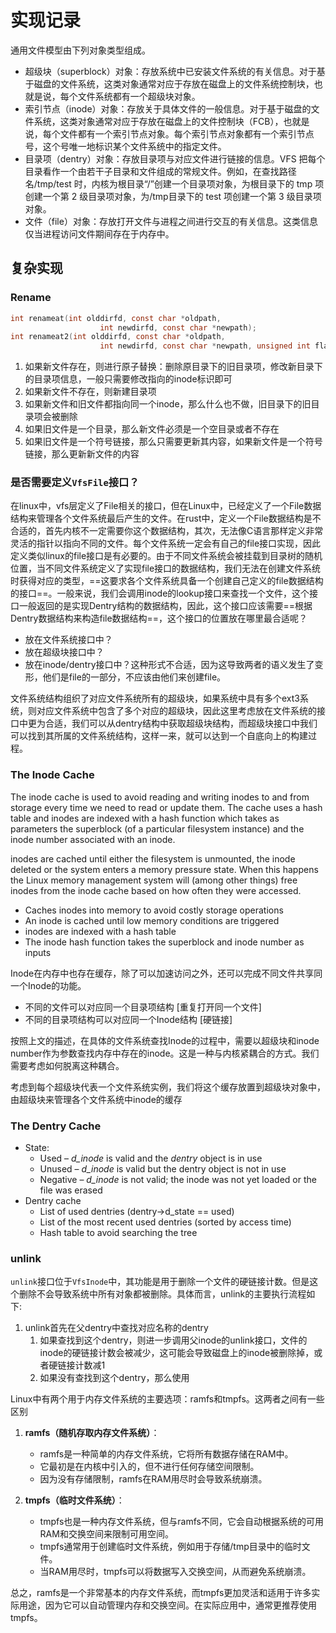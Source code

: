 # 实现记录

通用文件模型由下列对象类型组成。

- 超级块（superblock）对象：存放系统中已安装文件系统的有关信息。对于基于磁盘的文件系统，这类对象通常对应于存放在磁盘上的文件系统控制块，也就是说，每个文件系统都有一个超级块对象。
- 索引节点（inode）对象：存放关于具体文件的一般信息。对于基于磁盘的文件系统，这类对象通常对应于存放在磁盘上的文件控制块（FCB），也就是说，每个文件都有一个索引节点对象。每个索引节点对象都有一个索引节点号，这个号唯一地标识某个文件系统中的指定文件。
- 目录项（dentry）对象：存放目录项与对应文件进行链接的信息。VFS 把每个目录看作一个由若干子目录和文件组成的常规文件。例如，在查找路径名/tmp/test 时，内核为根目录“/”创建一个目录项对象，为根目录下的 tmp 项创建一个第 2 级目录项对象，为/tmp目录下的 test 项创建一个第 3 级目录项对象。
-  文件（file）对象：存放打开文件与进程之间进行交互的有关信息。这类信息仅当进程访问文件期间存在于内存中。



## 复杂实现

### Rename

```c
int renameat(int olddirfd, const char *oldpath,
                    int newdirfd, const char *newpath);
int renameat2(int olddirfd, const char *oldpath,
                    int newdirfd, const char *newpath, unsigned int flags);
```

1. 如果新文件存在，则进行原子替换：删除原目录下的旧目录项，修改新目录下的目录项信息，一般只需要修改指向的inode标识即可
2. 如果新文件不存在，则新建目录项
3. 如果新文件和旧文件都指向同一个inode，那么什么也不做，旧目录下的旧目录项会被删除
4. 如果旧文件是一个目录，那么新文件必须是一个空目录或者不存在
5. 如果旧文件是一个符号链接，那么只需要更新其内容，如果新文件是一个符号链接，那么更新新文件的内容



### 是否需要定义`VfsFile`接口？

在linux中，vfs层定义了File相关的接口，但在Linux中，已经定义了一个File数据结构来管理各个文件系统最后产生的文件。在rust中，定义一个File数据结构是不合适的，首先内核不一定需要你这个数据结构，其次，无法像C语言那样定义非常灵活的指针以指向不同的文件。每个文件系统一定会有自己的file接口实现，因此定义类似linux的file接口是有必要的。由于不同文件系统会被挂载到目录树的随机位置，当不同文件系统定义了实现file接口的数据结构，我们无法在创建文件系统时获得对应的类型，==这要求各个文件系统具备一个创建自己定义的file数据结构的接口==。一般来说，我们会调用inode的lookup接口来查找一个文件，这个接口一般返回的是实现Dentry结构的数据结构，因此，这个接口应该需要==根据Dentry数据结构来构造file数据结构==，这个接口的位置放在哪里最合适呢？

- 放在文件系统接口中？
- 放在超级块接口中？
- 放在inode/dentry接口中？这种形式不合适，因为这导致两者的语义发生了变形，他们是file的一部分，不应该由他们来创建file。

文件系统结构组织了对应文件系统所有的超级块，如果系统中具有多个ext3系统，则对应文件系统中包含了多个对应的超级块，因此这里考虑放在文件系统的接口中更为合适，我们可以从dentry结构中获取超级块结构，而超级块接口中我们可以找到其所属的文件系统结构，这样一来，就可以达到一个自底向上的构建过程。





### The Inode Cache

The inode cache is used to avoid reading and writing inodes to and from storage every time we need to read or update them. The cache uses a hash table and inodes are indexed with a hash function which takes as parameters the superblock (of a particular filesystem instance) and the inode number associated with an inode.

inodes are cached until either the filesystem is unmounted, the inode deleted or the system enters a memory pressure state. When this happens the Linux memory management system will (among other things) free inodes from the inode cache based on how often they were accessed.

- Caches inodes into memory to avoid costly storage operations
- An inode is cached until low memory conditions are triggered
- inodes are indexed with a hash table
- The inode hash function takes the superblock and inode number as inputs



Inode在内存中也存在缓存，除了可以加速访问之外，还可以完成不同文件共享同一个Inode的功能。

- 不同的文件可以对应同一个目录项结构     [重复打开同一个文件]
- 不同的目录项结构可以对应同一个Inode结构  [硬链接]

按照上文的描述，在具体的文件系统查找Inode的过程中，需要以超级块和inode number作为参数查找内存中存在的inode。这是一种与内核紧耦合的方式。我们需要考虑如何脱离这种耦合。

考虑到每个超级块代表一个文件系统实例，我们将这个缓存放置到超级块对象中，由超级块来管理各个文件系统中inode的缓存





### The Dentry Cache

- State:
  - Used – *d_inode* is valid and the *dentry* object is in use
  - Unused – *d_inode* is valid but the dentry object is not in use
  - Negative – *d_inode* is not valid; the inode was not yet loaded or the file was erased
- Dentry cache
  - List of used dentries (dentry->d_state == used)
  - List of the most recent used dentries (sorted by access time)
  - Hash table to avoid searching the tree





### unlink

`unlink`接口位于`VfsInode`中，其功能是用于删除一个文件的硬链接计数。但是这个删除不会导致系统中所有对象都被删除。具体而言，unlink的主要执行流程如下:

1. unlink首先在父dentry中查找对应名称的dentry
   1. 如果查找到这个dentry，则进一步调用父inode的unlink接口，文件的inode的硬链接计数会被减少，这可能会导致磁盘上的inode被删除掉，或者硬链接计数减1
   2. 如果没有查找到这个dentry，那么使用



Linux中有两个用于内存文件系统的主要选项：ramfs和tmpfs。这两者之间有一些区别

1. **ramfs（随机存取内存文件系统）**：
   - ramfs是一种简单的内存文件系统，它将所有数据存储在RAM中。
   - 它最初是在内核中引入的，但不进行任何存储空间限制。
   - 因为没有存储限制，ramfs在RAM用尽时会导致系统崩溃。

2. **tmpfs（临时文件系统）**：
   - tmpfs也是一种内存文件系统，但与ramfs不同，它会自动根据系统的可用RAM和交换空间来限制可用空间。
   - tmpfs通常用于创建临时文件系统，例如用于存储/tmp目录中的临时文件。
   - 当RAM用尽时，tmpfs可以将数据写入交换空间，从而避免系统崩溃。

总之，ramfs是一个非常基本的内存文件系统，而tmpfs更加灵活和适用于许多实际用途，因为它可以自动管理内存和交换空间。在实际应用中，通常更推荐使用tmpfs。
